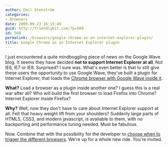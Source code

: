 ```yaml
---
author: Emil Stenström
categories:
- Browsers
date: 2009-09-23 16:15:49
guid: http://friendlybit.com/?p=560
id: 560
permalink: /browsers/google-chrome-as-an-internet-explorer-plugin/
title: Google Chrome as an Internet Explorer plugin
---
```


I just encountered a quite mindboggling piece of news on the Google Wave blog. It seems they have decided **not to support Internet Explorer at all**. Not IE6, IE7 or IE8. Surprised? I sure was. What's even better is that to still give these users the opportunity to use Google Wave, they've built a plugin for Internet Explorer, that loads the [Chrome browser with Google Wave inside it](http://googlewavedev.blogspot.com/2009/09/google-wave-in-internet-explorer.html).

**What?** Load a browser as a plugin inside another one? I guess this is a real war after all? Who will build the first browser to load Firefox into Chrome? Internet Explorer inside Firefox?

**Why?** Well, now they don't have to care about Internet Explorer support at all. Felt that heavy weight lift from your shoulders? Suddenly large parts of HTML5, CSS3, and modern javascript, is available to them, with no backporting and performance tuning needed. Must be fabulous.

Now. Combine that with the possibility for the developer to [choose when to trigger the different browsers](http://blog.chromium.org/2009/09/introducing-google-chrome-frame.html). We're up for a whole new ride. You're invited.

